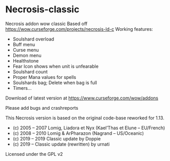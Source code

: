 # Necrosis-classic
Necrosis addon wow classic
Based off https://wow.curseforge.com/projects/necrosis-ld-c 
Working features:
- Soulshard overload
- Buff menu
- Curse menu
- Demon menu
- Healthstone 
- Fear Icon shows when unit is unfearable
- Soulshard count
- Proper Mana values for spells
- Soulshards bag; Delete when bag is full 
- Timers... 

Download of latest version at https://www.curseforge.com/wow/addons


Please add bugs and crashreports

This Necrosis version is based on the original code-base reworked for 1.13. 
- (c) 2005 – 2007 Lomig, Liadora et Nyx (Kael’Thas et Elune – EU/French) 
- (c) 2008 – 2010 Lomig & ArPharazon (Nagrand – US/Oceanic) 
- (c) 2019 – 2019 Classic update by Doppie 
- (c) 2019 – Classic update (rewritten) by urnati 


Licensed under the GPL v2
